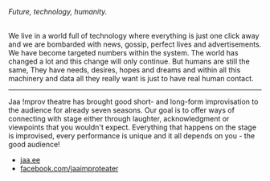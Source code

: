 *Future, technology, humanity.*<br><br>

We live in a world full of technology where everything is just one click away and we are bombarded with news, gossip, perfect lives and advertisements. We have become targeted numbers within the system. The world has changed a lot and this change will only continue. But humans are still the same, They have needs, desires, hopes and dreams and within all this machinery and data all they really want is just to have real human contact.

---
Jaa !mprov theatre has brought good short- and long-form improvisation to the audience for already seven seasons. Our goal is to offer ways of connecting with stage either through laughter, acknowledgment or viewpoints that you wouldn't expect. Everything that happens on the stage is improvised, every performance is unique and it all depends on you - the good audience!<br>
- [jaa.ee](http://jaa.ee)
- [facebook.com/jaaimproteater](https://www.facebook.com/jaaimproteater)
